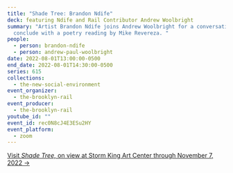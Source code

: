```yaml
---
title: "Shade Tree: Brandon Ndife"
deck: featuring Ndife and Rail Contributor Andrew Woolbright
summary: "Artist Brandon Ndife joins Andrew Woolbright for a conversation. We
  conclude with a poetry reading by Mike Revereza. "
people:
  - person: brandon-ndife
  - person: andrew-paul-woolbright
date: 2022-08-01T13:00:00-0500
end_date: 2022-08-01T14:30:00-0500
series: 615
collections:
  - the-new-social-environment
event_organizer:
  - the-brooklyn-rail
event_producer:
  - the-brooklyn-rail
youtube_id: ""
event_id: rec0N8cJ4E3ESu2HY
event_platform:
  - zoom
---
```

[Visit *Shade Tree,* on view at Storm King Art Center through November 7, 2022 →](https://collections.stormking.org/Detail/occurrences/192)